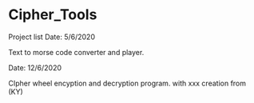 # Cipher_Tools
Project list
Date: 5/6/2020 

Text to morse code converter and player.

Date: 12/6/2020

CIpher wheel encyption and decryption program.
with xxx creation from (KY)
